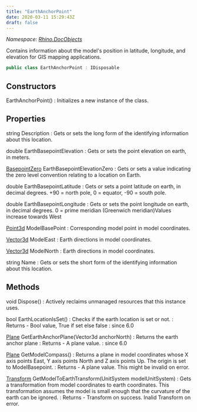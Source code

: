 ```yaml
---
title: "EarthAnchorPoint"
date: 2020-03-11 15:29:43Z
draft: false
---
```


*Namespace: [Rhino.DocObjects](../)*

Contains information about the model's position in latitude, longitude,
   and elevation for GIS mapping applications.
```cs
public class EarthAnchorPoint : IDisposable
```
## Constructors

EarthAnchorPoint()
: Initializes a new instance of the  class.
## Properties

string Description
: Gets or sets the long form of the identifying information about this location.

double EarthBasepointElevation
: Gets or sets the point elevation on earth, in meters.

[BasepointZero](/rhinocommon/rhino/docobjects/basepointzero/) EarthBasepointElevationZero
: Gets or sets a value indicating the zero level convention relating to a location on Earth.

double EarthBasepointLatitude
: Gets or sets a point latitude on earth, in decimal degrees.
     +90 = north pole, 0 = equator, -90 = south pole.

double EarthBasepointLongitude
: Gets or sets the point longitude on earth, in decimal degrees.
     0 = prime meridian (Greenwich meridian)Values increase towards West

[Point3d](/rhinocommon/rhino/geometry/point3d/) ModelBasePoint
: Corresponding model point in model coordinates.

[Vector3d](/rhinocommon/rhino/geometry/vector3d/) ModelEast
: Earth directions in model coordinates.

[Vector3d](/rhinocommon/rhino/geometry/vector3d/) ModelNorth
: Earth directions in model coordinates.

string Name
: Gets or sets the short form of the identifying information about this location.
## Methods

void Dispose()
: Actively reclaims unmanaged resources that this instance uses.

bool EarthLocationIsSet()
: Checks if the earth location is set or not.
: Returns - Bool value, True if set else false
: since 6.0

[Plane](/rhinocommon/rhino/geometry/plane/) GetEarthAnchorPlane(Vector3d anchorNorth)
: Returns the earth anchor plane
: Returns - A plane value.
: since 6.0

[Plane](/rhinocommon/rhino/geometry/plane/) GetModelCompass()
: Returns a plane in model coordinates whose X axis points East,
     Y axis points North and Z axis points Up. The origin
     is set to ModelBasepoint.
: Returns - A plane value. This might be invalid on error.

[Transform](/rhinocommon/rhino/geometry/transform/) GetModelToEarthTransform(UnitSystem modelUnitSystem)
: Gets a transformation from model coordinates to earth coordinates.
     This transformation assumes the model is small enough that
     the curvature of the earth can be ignored.
: Returns - Transform on success. Inalid Transform on error.
